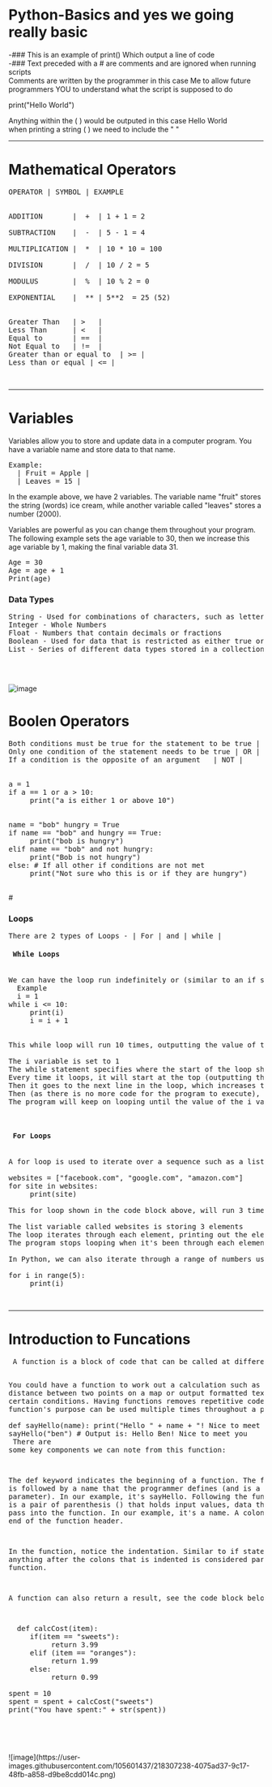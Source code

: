 # Python-Basics and yes we going really basic

-### This is an example of print() Which output a line of code<br>
-### Text preceded with a # are comments and are ignored when running scripts<br>
Comments are written by the programmer in this case Me to allow future programmers YOU to understand what the script is supposed to do<br>

print("Hello World")<br>

Anything within the ( ) would be outputed in this case Hello World<br>
when printing a string ( ) we need to include the " "

--------------------------------------

# Mathematical Operators
<pre>
OPERATOR | SYMBOL | EXAMPLE <br>

ADDITION       |  +  | 1 + 1 = 2 <br>
SUBTRACTION    |  -  | 5 - 1 = 4 <br>
MULTIPLICATION |  *  | 10 * 10 = 100 <br>
DIVISION       |  /  | 10 / 2 = 5 <br>
MODULUS        |  %  | 10 % 2 = 0 <br>
EXPONENTIAL    |  ** | 5**2  = 25 (52) <br>

Greater Than   | >   | 
Less Than      | <   |
Equal to       | ==  |
Not Equal to   | !=  |
Greater than or equal to  | >= |
Less than or equal | <= |
</pre><br>

--------------------------------------

# Variables

Variables allow you to store and update data in a computer program. You have a variable name and store data to that name.<br>
<pre>Example: 
  | Fruit = Apple |
  | Leaves = 15 |
</pre>

In the example above, we have 2 variables. The variable name "fruit" stores the string (words) ice cream, while another variable called "leaves" stores a number (2000).

Variables are powerful as you can change them throughout your program. The following example sets the age variable to 30, then we increase this age variable by 1, making the final variable data 31.

<pre>
Age = 30
Age = age + 1
Print(age)
</pre>

<h3>Data Types</h3>
<pre>
String - Used for combinations of characters, such as letters or symbols
Integer - Whole Numbers
Float - Numbers that contain decimals or fractions
Boolean - Used for data that is restricted as either true or false
List - Series of different data types stored in a collection

</pre><br>
![image](https://user-images.githubusercontent.com/105601437/218305201-feee43b9-f392-4f49-a67a-72460c8aa7db.png)
<br>

# Boolen Operators
<pre>
Both conditions must be true for the statement to be true | AND |
Only one condition of the statement needs to be true | OR |
If a condition is the opposite of an argument	| NOT |
<br>
a = 1
if a == 1 or a > 10:
     print("a is either 1 or above 10")
     <br>
name = "bob" hungry = True
if name == "bob" and hungry == True:
     print("bob is hungry")
elif name == "bob" and not hungry:
     print("Bob is not hungry")
else: # If all other if conditions are not met
     print("Not sure who this is or if they are hungry") 
</pre>
<br>
# <h3>Loops</h3>

<pre>
There are 2 types of Loops - | For | and | while | 
<h4> While Loops</h4>
We can have the loop run indefinitely or (similar to an if statement) determine how many times the loop should run based on a condition.
  Example
  i = 1
while i <= 10:
     print(i)
     i = i + 1
<br>
This while loop will run 10 times, outputting the value of the i variable each time it iterates (loops). Let's break this down:

The i variable is set to 1
The while statement specifies where the start of the loop should begin
Every time it loops, it will start at the top (outputting the value of i)
Then it goes to the next line in the loop, which increases the value of i by 1
Then (as there is no more code for the program to execute), it goes to the top of the loop, starting the process over again
The program will keep on looping until the value of the i variable is greater than 10<br>

<h4> For Loops</h4>
A for loop is used to iterate over a sequence such as a list. Lists are used to store multiple items in a single variable, and are created using square brackets

websites = ["facebook.com", "google.com", "amazon.com"]
for site in websites:
     print(site)
     
This for loop shown in the code block above, will run 3 times, outputting each website in the list. Let's break this down:

The list variable called websites is storing 3 elements
The loop iterates through each element, printing out the element
The program stops looping when it's been through each element in the loop

In Python, we can also iterate through a range of numbers using the range function. Below is some example Python code that will print the numbers from 0 to 4. In programming, 0 is often the starting number, so counting to 5 is 0 to 4 (but has 5 numbers: 0, 1, 2, 3, and 4)

for i in range(5):
     print(i)
</pre><br>

-------------------------------------

<h1>Introduction to Funcations</h1>
<pre>
 A function is a block of code that can be called at different places in your program.

You could have a function to work out a calculation such as the distance between two points on a map or output formatted text based on certain conditions. Having functions removes repetitive code, as the function's purpose can be used multiple times throughout a program.
<br>
def sayHello(name):
     print("Hello " + name + "! Nice to meet you.")
sayHello("ben") # Output is: Hello Ben! Nice to meet you
<br>
There are some key components we can note from this function:

The def keyword indicates the beginning of a function. The function is followed by a name that the programmer defines (and is a function parameter). In our example, it's sayHello.
Following the function name is a pair of parenthesis () that holds input values, data that we can pass into the function. In our example, it's a name.
A colon : marks the end of the function header.

In the function, notice the indentation. Similar to if statements, anything after the colons that is indented is considered part of the function.

A function can also return a result, see the code block below:
<pre>
  def calcCost(item):
     if(item == "sweets"):
          return 3.99
     elif (item == "oranges"):
          return 1.99
     else:
          return 0.99

spent = 10
spent = spent + calcCost("sweets")
print("You have spent:" + str(spent))
</pre>
</pre>
<br>![image](https://user-images.githubusercontent.com/105601437/218307238-4075ad37-9c17-48fb-a858-d9be8cdd014c.png)
